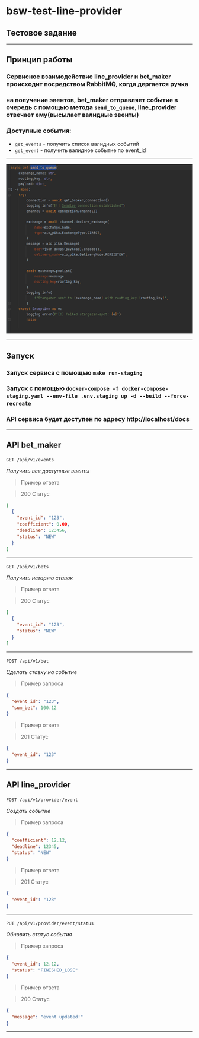 # bsw-test-line-provider
## Тестовое задание
___
## Принцип работы 
### Сервисное взаимодействие  line_provider и bet_maker происходит посредством RabbitMQ, когда дергается ручка
### на получение эвентов, bet_maker отправляет событие в очередь с помощью метода `send_to_queue`, line_provider отвечает ему(высылает валидные эвенты)
### Доступные события: 
- `get_events` - получить список валидных событий
- `get_event` - получить валидное событие по event_id

___
![Sendler](assets/sendler.png)
___

## Запуск
### Запуск сервиса с помощью `make run-staging`
### Запуск с помощью `docker-compose -f docker-compose-staging.yaml --env-file .env.staging up -d --build --force-recreate`
### API сервиса будет доступен по адресу http://localhost/docs

___

## API bet_maker

`GET /api/v1/events`

*Получить все доступные эвенты*

> Пример ответа

> 200 Статус

```json
[
  {
    "event_id": "123",
    "coefficient": 0.00,
    "deadline": 123456,
    "status": "NEW"
  }
]
```
___
`GET /api/v1/bets`

*Получить историю ставок*

> Пример ответа

> 200 Статус

```json
[
  {
    "event_id": "123",
    "status": "NEW"
  }
]
```
___

`POST /api/v1/bet`

*Сделать ставку на событие*

> Пример запроса

```json
{
  "event_id": "123",
  "sum_bet": 100.12
}
```

> Пример ответа

> 201 Статус

```json
{
  "event_id": "123"
}
```

___

## API line_provider

`POST /api/v1/provider/event`

*Создать событие*

> Пример запроса

```json
{
  "coefficient": 12.12,
  "deadline": 12345,
  "status": "NEW"
}
```

> Пример ответа

> 201 Статус

```json
{
  "event_id": "123"
}
```

___

`PUT /api/v1/provider/event/status`

*Обновить статус события*

> Пример запроса

```json
{
  "event_id": 12.12,
  "status": "FINISHED_LOSE"
}
```

> Пример ответа

> 200 Статус

```json
{
  "message": "event updated!"
}
```

___
